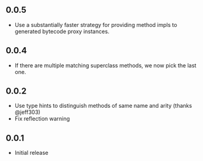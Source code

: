## 0.0.5

* Use a substantially faster strategy for providing method impls to generated bytecode
proxy instances. 

## 0.0.4

* If there are multiple matching superclass methods, we now pick the last one.

## 0.0.2

* Use type hints to distinguish methods of same name and arity (thanks @jeff303)
* Fix reflection warning

## 0.0.1

* Initial release
